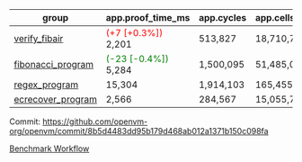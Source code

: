 | group | app.proof_time_ms | app.cycles | app.cells_used | leaf.proof_time_ms | leaf.cycles | leaf.cells_used |
| -- | -- | -- | -- | -- | -- | -- |
| [verify_fibair](https://github.com/openvm-org/openvm/blob/benchmark-results/benchmarks-pr/1318/verify_fibair-8b5d4483dd95b179d468ab012a1371b150c098fa.md) |<span style='color: red'>(+7 [+0.3%])</span> 2,201 |  513,827 |  18,710,764 |- | - | - |
| [fibonacci_program](https://github.com/openvm-org/openvm/blob/benchmark-results/benchmarks-pr/1318/fibonacci-8b5d4483dd95b179d468ab012a1371b150c098fa.md) |<span style='color: green'>(-23 [-0.4%])</span> 5,284 |  1,500,095 |  51,485,080 |- | - | - |
| [regex_program](https://github.com/openvm-org/openvm/blob/benchmark-results/benchmarks-pr/1318/regex-8b5d4483dd95b179d468ab012a1371b150c098fa.md) | 15,304 |  1,914,103 |  165,455,373 | 29,438 |  5,883,386 |  258,895,578 |
| [ecrecover_program](https://github.com/openvm-org/openvm/blob/benchmark-results/benchmarks-pr/1318/ecrecover-8b5d4483dd95b179d468ab012a1371b150c098fa.md) | 2,566 |  284,567 |  15,055,723 | 18,110 |  4,158,085 |  186,734,344 |


Commit: https://github.com/openvm-org/openvm/commit/8b5d4483dd95b179d468ab012a1371b150c098fa

[Benchmark Workflow](https://github.com/openvm-org/openvm/actions/runs/13018306565)
